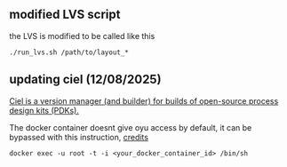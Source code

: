 ## modified LVS script

the LVS is modified to be called like this

```
./run_lvs.sh /path/to/layout_*
```


## updating ciel (12/08/2025)

[Ciel is a version manager (and builder) for builds of open-source process design kits (PDKs).](https://github.com/fossi-foundation/ciel)

The docker container doesnt give oyu access by default, it can be bypassed with this instruction, [credits](https://github.com/stineje/CharLib/issues/71#issuecomment-3140300378)

```
docker exec -u root -t -i <your_docker_container_id> /bin/sh
```
